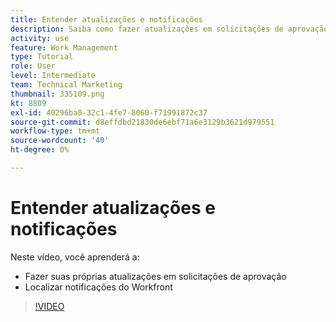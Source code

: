 ```yaml
---
title: Entender atualizações e notificações
description: Saiba como fazer atualizações em solicitações de aprovação e encontrar suas notificações no Workfront.
activity: use
feature: Work Management
type: Tutorial
role: User
level: Intermediate
team: Technical Marketing
thumbnail: 335109.png
kt: 8809
exl-id: 40296ba0-32c1-4fe7-8060-f71991872c37
source-git-commit: d8effdbd21830de6ebf71a6e3129b3621d979551
workflow-type: tm+mt
source-wordcount: '40'
ht-degree: 0%

---
```


# Entender atualizações e notificações

Neste vídeo, você aprenderá a:

* Fazer suas próprias atualizações em solicitações de aprovação
* Localizar notificações do Workfront

>[!VIDEO](https://video.tv.adobe.com/v/335109/?quality=12)

<!---
learn more URLS
Tag others on updates
Update work
--->

